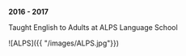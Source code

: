 
**2016 - 2017**

Taught English to Adults at ALPS Language School

![ALPS]({{ "/images/ALPS.jpg"}})